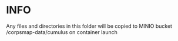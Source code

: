 # INFO

Any files and directories in this folder will be copied to MINIO bucket /corpsmap-data/cumulus on container launch